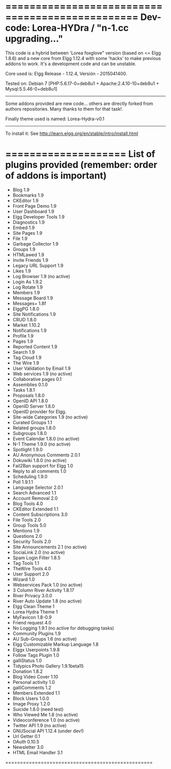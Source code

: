 ================================================
Dev-code: Lorea-HYDra / "n-1.cc upgrading..."
===========================================

This code is a hybrid between 'Lorea foxglove" version (based on <= Elgg 1.8.6) and a new core from Elgg 1.12.4 with some 'hacks' to make previous addons to work. It's a development code and can be unstable.

Core used is: Elgg Release - 1.12.4, Versión - 2015041400.

Tested on: Debian 7 [PHP:5.6.17-0+deb8u1 + Apache:2.4.10-10+deb8u1 + Mysql:5.5.46-0+deb8u1]

------------------

Some addons provided are new code... others are directly forked from authors repositories. Many thanks to them for that task!.

Finally theme used is named: Lorea-Hydra-v0.1

---------------

To install it: See http://learn.elgg.org/en/stable/intro/install.html

====================
List of plugins provided (remember: order of addons is important) 
====================

- Blog 1.9
- Bookmarks 1.9	
- CKEditor 1.9
- Front Page Demo 1.9
- User Dashboard 1.9
- Elgg Developer Tools 1.9
- Diagnostics 1.9	
- Embed 1.9
- Site Pages 1.9	
- File 1.9	
- Garbage Collector 1.9	
- Groups 1.9	
- HTMLawed 1.9
- Invite Friends 1.9
- Legacy URL Support 1.9
- Likes 1.9
- Log Browser 1.9 (no active)
- Login As 1.9.2	
- Log Rotate 1.9	
- Members 1.9	
- Message Board 1.9	
- Messages+ 1.8f	
- ElggPG 1.8.0	
- Site Notifications 1.9	
- CRUD 1.8.0	
- Market 1.10.2	
- Notifications 1.9	
- Profile 1.9	
- Pages 1.9	
- Reported Content 1.9	
- Search 1.9	
- Tag Cloud 1.9	
- The Wire 1.9	
- User Validation by Email 1.9	
- Web services 1.9 (no active)
- Collaborative pages 0.1	
- Assemblies 0.1.0	
- Tasks 1.8.1	
- Proposals 1.8.0	
- OpenID API 1.8.0	
- OpenID Server 1.8.0
- OpenID provider for Elgg.	
- Site-wide Categories 1.9 (no active)	
- Curated Groups 1.1	
- Related groups 1.8.0	
- Subgroups 1.8.0	
- Event Calendar 1.8.0 (no active)
- N-1 Theme 1.9.0 (no active)
- Spotlight 1.9.0	
- AU Anonymous Comments 2.0.1	
- Dokuwiki 1.8.0 (no active)
- Fail2Ban support for Elgg 1.0	
- Reply to all comments 1.0	
- Scheduling 1.9.0	
- Poll 1.9.1.1
- Language Selector 2.0.1
- Search Advanced 1.1	
- Account Removal 2.0	
- Blog Tools 4.0
- CKEditor Extended 1.1	
- Content Subscriptions 3.0	
- File Tools 2.0	
- Group Tools 5.0	
- Mentions 1.9	
- Questions 2.0	
- Security Tools 2.0
- Site Announcements 2.1 (no active)
- SociaLink 2.0 (no active)
- Spam Login Filter 1.8.5
- Tag Tools 1.1	
- TheWire Tools 4.0	
- User Support 2.0	
- Wizard 1.0
- Webservices Pack 1.0 (no active)
- 3 Column River Activity 1.8.17	
- River Privacy 3.0.0
- River Auto Update 1.8 (no active)
- Elgg Clean Theme 1
- Lorea Hydra Theme 1
- MyFavicon 1.8-0.9
- Friend request 4.0
- No Logging 1.9.1 (no active for debugging tasks)
- Community Plugins 1.9
- AU Sub-Groups 1.6 (no active)
- Elgg Customizable Markup Language 1.8
- Elggx Userpoints 1.9.8
- Follow Tags Plugin 1.0
- galliStatus 1.0
- Tidypics Photo Gallery 1.9.1beta15
- Donation 1.8.2
- Blog Video Cover 1.10	
- Personal activity 1.0
- galliComments 1.2
- Members Extended 1.1
- Block Users 1.0.0
- Image Proxy 1.2.0	
- Suicide 1.8.0 (need test)
- Who Viewed Me 1.8 (no active)
- Videoconference 1.0 (no active)
- Twitter API 1.9 (no active)
- GNUSocial API 1.12.4 (under dev!)
- Url Getter 0.1
- OAuth 0.10.5	
- Newsletter 3.0
- HTML Email Handler 3.1

==================================================
